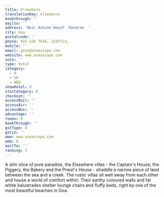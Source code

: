 ```yaml
---
title: Elsewhere
translationKey: elsewhere
bookthrough: ''
mailto: ''
address: 'Near Ashvem Beach  Mandrem  '
city: Goa
postalcode: ''
phone: 832-224 7616, 2247713,
mobile: ''
email: gaze@aseascape.com
website: www.aseascape.com
note: ''
type: hotel
category:
  - H
  - SH
  - WEB
showHotel: 0
starCategory: 0
checkout: ''
accessRail: ''
accessAir: ''
accessBus: ''
advantage: ''
rooms: 0
bookThrough: ''
gstType: 0
gstin: ''
www: www.aseascape.com
web: 0
mailTo: ''
ranking: 3
---
```



















A slim slice of pure paradise, the Elsewhere villas - the Captain's House, the Piggery, the Bakery and the Priest's House - straddle a narrow piece of land between the sea and a creek. The rustic villas sit well away from each other and house a world of comfort within. Their earthy coloured walls and fat white balustrades shelter lounge chairs and fluffy beds, right by one of the most beautiful beaches in Goa.